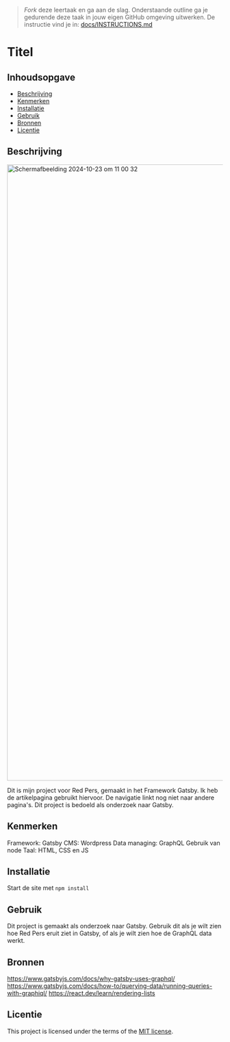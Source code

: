 > _Fork_ deze leertaak en ga aan de slag. 
Onderstaande outline ga je gedurende deze taak in jouw eigen GitHub omgeving uitwerken. 
De instructie vind je in: [docs/INSTRUCTIONS.md](https://github.com/fdnd-task/choices-choices-the-tech-stack/blob/main/docs/INSTRUCTIONS.md)

# Titel
<!-- Red Pers in Gatsby-->

## Inhoudsopgave

  * [Beschrijving](#beschrijving)
  * [Kenmerken](#kenmerken)
  * [Installatie](#installatie)
  * [Gebruik](#gebruik)
  * [Bronnen](#bronnen)
  * [Licentie](#licentie)

## Beschrijving
<img width="1440" alt="Scherm­afbeelding 2024-10-23 om 11 00 32" src="https://github.com/user-attachments/assets/2b9d79e3-b46a-4383-bc6c-4ab91ae27dbb">

Dit is mijn project voor Red Pers, gemaakt in het Framework Gatsby. Ik heb de artikelpagina gebruikt hiervoor. De navigatie linkt nog niet naar andere pagina's. Dit project is bedoeld als onderzoek naar Gatsby.
<!-- Voeg een link toe naar Github Pages 🌐-->

## Kenmerken
Framework: Gatsby
CMS: Wordpress
Data managing: GraphQL
Gebruik van node
Taal: HTML, CSS en JS

## Installatie
Start de site met `npm install`

## Gebruik
Dit project is gemaakt als onderzoek naar Gatsby. Gebruik dit als je wilt zien hoe Red Pers eruit ziet in Gatsby, of als je wilt zien hoe de GraphQL data werkt.

## Bronnen
https://www.gatsbyjs.com/docs/why-gatsby-uses-graphql/
https://www.gatsbyjs.com/docs/how-to/querying-data/running-queries-with-graphiql/
https://react.dev/learn/rendering-lists

## Licentie

This project is licensed under the terms of the [MIT license](./LICENSE).
